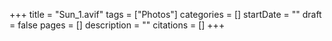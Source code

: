 +++
title = "Sun_1.avif"
tags = ["Photos"]
categories = []
startDate = ""
draft = false
pages = []
description = ""
citations = []
+++
